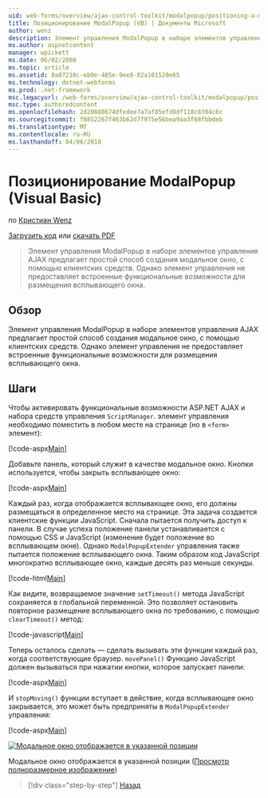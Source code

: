 ```yaml
---
uid: web-forms/overview/ajax-control-toolkit/modalpopup/positioning-a-modalpopup-vb
title: Позиционирование ModalPopup (VB) | Документы Microsoft
author: wenz
description: Элемент управления ModalPopup в наборе элементов управления AJAX предлагает простой способ создания модальное окно, с помощью клиентских средств. Однако элемент управления не предлагает...
ms.author: aspnetcontent
manager: wpickett
ms.date: 06/02/2008
ms.topic: article
ms.assetid: 8a07210c-eb0e-485e-9ee8-82a101520e65
ms.technology: dotnet-webforms
ms.prod: .net-framework
msc.legacyurl: /web-forms/overview/ajax-control-toolkit/modalpopup/positioning-a-modalpopup-vb
msc.type: authoredcontent
ms.openlocfilehash: 2d20888674dfedee7a7af85efd8df118c8394c6c
ms.sourcegitcommit: f8852267f463b62d7f975e56bea9aa3f68fbbdeb
ms.translationtype: MT
ms.contentlocale: ru-RU
ms.lasthandoff: 04/06/2018
---
```

<a name="positioning-a-modalpopup-vb"></a>Позиционирование ModalPopup (Visual Basic)
====================
по [Кристиан Wenz](https://github.com/wenz)

[Загрузить код](http://download.microsoft.com/download/2/4/0/24052038-f942-4336-905b-b60ae56f0dd5/ModalPopup4.vb.zip) или [скачать PDF](http://download.microsoft.com/download/b/6/a/b6ae89ee-df69-4c87-9bfb-ad1eb2b23373/modalpopup4VB.pdf)

> Элемент управления ModalPopup в наборе элементов управления AJAX предлагает простой способ создания модальное окно, с помощью клиентских средств. Однако элемент управления не предоставляет встроенные функциональные возможности для размещения всплывающего окна.


## <a name="overview"></a>Обзор

Элемент управления ModalPopup в наборе элементов управления AJAX предлагает простой способ создания модальное окно, с помощью клиентских средств. Однако элемент управления не предоставляет встроенные функциональные возможности для размещения всплывающего окна.

## <a name="steps"></a>Шаги

Чтобы активировать функциональные возможности ASP.NET AJAX и набора средств управления `ScriptManager`. элемент управления необходимо поместить в любом месте на странице (но в `<form>` элемент):

[!code-aspx[Main](positioning-a-modalpopup-vb/samples/sample1.aspx)]

Добавьте панель, который служит в качестве модальное окно. Кнопки используется, чтобы закрыть всплывающее окно:

[!code-aspx[Main](positioning-a-modalpopup-vb/samples/sample2.aspx)]

Каждый раз, когда отображается всплывающее окно, его должны размещаться в определенное место на странице. Эта задача создается клиентские функции JavaScript. Сначала пытается получить доступ к панели. В случае успеха положение панели устанавливается с помощью CSS и JavaScript (изменение будет положение во всплывающем окне). Однако `ModalPopupExtender` управления также пытается положение всплывающего окна. Таким образом код JavaScript многократно всплывающее окно, каждые десять раз меньше секунды.

[!code-html[Main](positioning-a-modalpopup-vb/samples/sample3.html)]

Как видите, возвращаемое значение `setTimeout()` метода JavaScript сохраняется в глобальной переменной. Это позволяет остановить повторное размещение всплывающего окна по требованию, с помощью `clearTimeout()` метод:

[!code-javascript[Main](positioning-a-modalpopup-vb/samples/sample4.js)]

Теперь осталось сделать — сделать вызывать эти функции каждый раз, когда соответствующие браузер. `movePanel()` Функцию JavaScript должен вызываться при нажатии кнопки, которое запускает панели:

[!code-aspx[Main](positioning-a-modalpopup-vb/samples/sample5.aspx)]

И `stopMoving()` функции вступает в действие, когда всплывающее окно закрывается, это может быть предприняты в `ModalPopupExtender` управления:

[!code-aspx[Main](positioning-a-modalpopup-vb/samples/sample6.aspx)]


[![Модальное окно отображается в указанной позиции](positioning-a-modalpopup-vb/_static/image2.png)](positioning-a-modalpopup-vb/_static/image1.png)

Модальное окно отображается в указанной позиции ([Просмотр полноразмерное изображение](positioning-a-modalpopup-vb/_static/image3.png))

> [!div class="step-by-step"]
> [Назад](handling-postbacks-from-a-modalpopup-vb.md)

